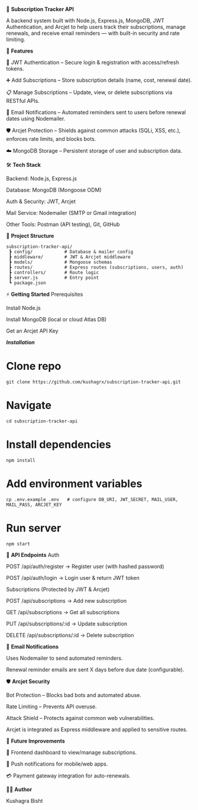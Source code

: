 📌 **Subscription Tracker API**

A backend system built with Node.js, Express.js, MongoDB, JWT Authentication, and Arcjet to help users track their subscriptions, manage renewals, and receive email reminders — with built-in security and rate limiting.

🚀 **Features**

  🔑 JWT Authentication – Secure login & registration with access/refresh tokens.

  ➕ Add Subscriptions – Store subscription details (name, cost, renewal date).

  📋 Manage Subscriptions – Update, view, or delete subscriptions via RESTful APIs.

  📧 Email Notifications – Automated reminders sent to users before renewal dates using Nodemailer.

  🛡 Arcjet Protection – Shields against common attacks (SQLi, XSS, etc.), enforces rate limits, and blocks bots.

  ☁️ MongoDB Storage – Persistent storage of user and subscription data.

🛠 **Tech Stack**

  Backend: Node.js, Express.js

  Database: MongoDB (Mongoose ODM)

  Auth & Security: JWT, Arcjet

  Mail Service: Nodemailer (SMTP or Gmail integration)

  Other Tools: Postman (API testing), Git, GitHub

📂 **Project Structure**
```
subscription-tracker-api/
 ┣ config/            # Database & mailer config
 ┣ middleware/        # JWT & Arcjet middleware
 ┣ models/            # Mongoose schemas
 ┣ routes/            # Express routes (subscriptions, users, auth)
 ┣ controllers/       # Route logic
 ┣ server.js          # Entry point
 ┗ package.json
```

⚡ **Getting Started**
  Prerequisites

  Install Node.js

  Install MongoDB
   (local or cloud Atlas DB)

  Get an Arcjet API Key

**_Installation_**
# Clone repo
```git clone https://github.com/kushagrx/subscription-tracker-api.git```

# Navigate
```cd subscription-tracker-api```

# Install dependencies
```npm install```

# Add environment variables
```cp .env.example .env   # configure DB_URI, JWT_SECRET, MAIL_USER, MAIL_PASS, ARCJET_KEY```

# Run server
```npm start```

🔑 **API Endpoints**
  Auth

  POST /api/auth/register → Register user (with hashed password)

  POST /api/auth/login → Login user & return JWT token

  Subscriptions (Protected by JWT & Arcjet)

  POST /api/subscriptions → Add new subscription

  GET /api/subscriptions → Get all subscriptions

  PUT /api/subscriptions/:id → Update subscription

  DELETE /api/subscriptions/:id → Delete subscription

📧 **Email Notifications**

  Uses Nodemailer to send automated reminders.

  Renewal reminder emails are sent X days before due date (configurable).

🛡 **Arcjet Security**

  Bot Protection – Blocks bad bots and automated abuse.

  Rate Limiting – Prevents API overuse.

  Attack Shield – Protects against common web vulnerabilities.

  Arcjet is integrated as Express middleware and applied to sensitive routes.

🎯 **Future Improvements**

  📱 Frontend dashboard to view/manage subscriptions.

  🔔 Push notifications for mobile/web apps.

  💳 Payment gateway integration for auto-renewals.

👨‍💻 **Author**

Kushagra Bisht
